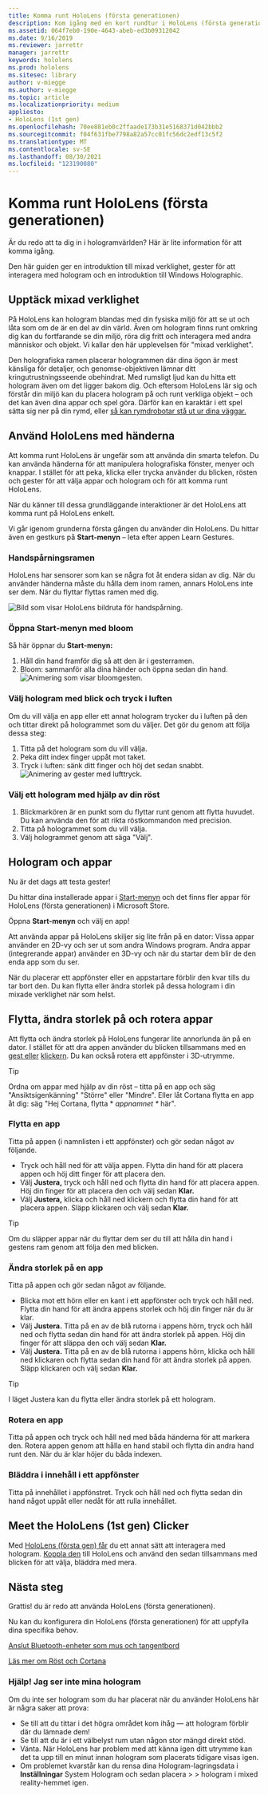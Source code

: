 ```yaml
---
title: Komma runt HoloLens (första generationen)
description: Kom igång med en kort rundtur i HoloLens (första generationens) gränssnitt, handspårningsfunktioner och använda holografiska program.
ms.assetid: 064f7eb0-190e-4643-abeb-ed3b09312042
ms.date: 9/16/2019
ms.reviewer: jarrettr
manager: jarrettr
keywords: hololens
ms.prod: hololens
ms.sitesec: library
author: v-miegge
ms.author: v-miegge
ms.topic: article
ms.localizationpriority: medium
appliesto:
- HoloLens (1st gen)
ms.openlocfilehash: 70ee881eb0c2ffaade173b31e5168371d042bbb2
ms.sourcegitcommit: f04f631fbe7798a82a57cc01fc56dc2edf13c5f2
ms.translationtype: MT
ms.contentlocale: sv-SE
ms.lasthandoff: 08/30/2021
ms.locfileid: "123190080"
---
```

# <a name="getting-around-hololens-1st-gen"></a>Komma runt HoloLens (första generationen)

Är du redo att ta dig in i hologramvärlden? Här är lite information för att komma igång.

Den här guiden ger en introduktion till mixad verklighet, gester för att interagera med hologram och en introduktion till Windows Holographic.

## <a name="discover-mixed-reality"></a>Upptäck mixad verklighet

På HoloLens kan hologram blandas med din fysiska miljö för att se ut och låta som om de är en del av din värld. Även om hologram finns runt omkring dig kan du fortfarande se din miljö, röra dig fritt och interagera med andra människor och objekt. Vi kallar den här upplevelsen för "mixad verklighet".

Den holografiska ramen placerar hologrammen där dina ögon är mest känsliga för detaljer, och genomse-objektiven lämnar ditt kringutrustningsseende obehindrat. Med rumsligt ljud kan du hitta ett hologram även om det ligger bakom dig. Och eftersom HoloLens lär sig och förstår din miljö kan du placera hologram på och runt verkliga objekt – och det kan även dina appar och spel göra. Därför kan en karaktär i ett spel sätta sig ner på din rymd, eller [så kan rymdrobotar stå ut ur dina väggar.](https://www.microsoft.com/store/apps/9nblggh5fv3j)

## <a name="use-hololens-with-your-hands"></a>Använd HoloLens med händerna

Att komma runt HoloLens är ungefär som att använda din smarta telefon. Du kan använda händerna för att manipulera holografiska fönster, menyer och knappar.  I stället för att peka, klicka eller trycka [](hololens-cortana.md)använder du blicken, rösten och gester för att välja appar och hologram och för att komma runt HoloLens.

När du känner till dessa grundläggande interaktioner är det HoloLens att komma runt på HoloLens enkelt.

Vi går igenom grunderna första gången du använder din HoloLens. Du hittar även en gestkurs på **Start-menyn** – leta efter appen Learn Gestures.

### <a name="the-hand-tracking-frame"></a>Handspårningsramen

HoloLens har sensorer som kan se några fot åt endera sidan av dig. När du använder händerna måste du hålla dem inom ramen, annars HoloLens inte ser dem. När du flyttar flyttas ramen med dig.  

![Bild som visar HoloLens bildruta för handspårning.](./images/hololens-2-gesture-frame.png)

### <a name="open-the-start-menu-with-bloom"></a>Öppna Start-menyn med bloom

Så här öppnar du **Start-menyn:**

1. Håll din hand framför dig så att den är i gesterramen.
1. Bloom: sammanför alla dina händer och öppna sedan din hand.
  ![Animering som visar bloomgesten.](./images/hololens-bloom.gif)

### <a name="select-holograms-with-gaze-and-air-tap"></a>Välj hologram med blick och tryck i luften

Om du vill välja en app eller ett annat hologram trycker du i luften på den och tittar direkt på hologrammet som du väljer. Det gör du genom att följa dessa steg:

1. Titta på det hologram som du vill välja.
1. Peka ditt index finger uppåt mot taket.
1. Tryck i luften: sänk ditt finger och höj det sedan snabbt.
   ![Animering av gester med lufttryck.](./images/hololens-air-tap.gif)

### <a name="select-a-hologram-by-using-your-voice"></a>Välj ett hologram med hjälp av din röst

1. Blickmarkören är en punkt som du flyttar runt genom att flytta huvudet. Du kan använda den för att rikta röstkommandon med precision.
1. Titta på hologrammet som du vill välja.
1. Välj hologrammet genom att säga "Välj".

## <a name="holograms-and-apps"></a>Hologram och appar

Nu är det dags att testa gester!

Du hittar dina installerade appar i [Start-menyn](holographic-home.md) och det finns fler appar för HoloLens (första generationen) i Microsoft Store.

Öppna **Start-menyn** och välj en app!

Att använda appar på HoloLens skiljer sig lite från på en dator: Vissa appar använder en 2D-vy och ser ut som andra Windows program. Andra appar (integrerande appar) använder en 3D-vy och när du startar dem blir de den enda app som du ser.

När du placerar ett appfönster eller en appstartare förblir den kvar tills du tar bort den. Du kan flytta eller ändra storlek på dessa hologram i din mixade verklighet när som helst.

## <a name="move-resize-and-rotate-apps"></a>Flytta, ändra storlek på och rotera appar

Att flytta och ändra storlek på HoloLens fungerar lite annorlunda än på en dator. I stället för att dra appen använder du blicken tillsammans med en [gest eller](https://support.microsoft.com/help/12644/hololens-use-gestures) [klickern](hololens1-clicker.md). Du kan också rotera ett appfönster i 3D-utrymme.

> [!TIP]
> Ordna om appar med hjälp av din röst – titta på en app och säg "Ansiktsigenkänning" "Större" eller "Mindre". Eller låt Cortana flytta en app åt dig: säg "Hej Cortana, flytta \* *appnamnet \** här".

### <a name="move-an-app"></a>Flytta en app

Titta på appen (i namnlisten i ett appfönster) och gör sedan något av följande.

- Tryck och håll ned för att välja appen. Flytta din hand för att placera appen och höj ditt finger för att placera den.
- Välj **Justera,** tryck och håll ned och flytta din hand för att placera appen. Höj din finger för att placera den och välj sedan **Klar.**
- Välj **Justera,** klicka och håll ned klickern och flytta din hand för att placera appen. Släpp klickaren och välj sedan **Klar.**

> [!TIP]
> Om du släpper appar när du flyttar dem ser du till att hålla din hand i gestens ram genom att följa den med blicken.

### <a name="resize-an-app"></a>Ändra storlek på en app

Titta på appen och gör sedan något av följande.

- Blicka mot ett hörn eller en kant i ett appfönster och tryck och håll ned. Flytta din hand för att ändra appens storlek och höj din finger när du är klar.
- Välj **Justera.** Titta på en av de blå rutorna i appens hörn, tryck och håll ned och flytta sedan din hand för att ändra storlek på appen. Höj din finger för att släppa den och välj sedan **Klar.**
- Välj **Justera.** Titta på en av de blå rutorna i appens hörn, klicka och håll ned klickaren och flytta sedan din hand för att ändra storlek på appen. Släpp klickaren och välj sedan **Klar.**

> [!TIP]
> I läget Justera kan du flytta eller ändra storlek på ett hologram.

### <a name="rotate-an-app"></a>Rotera en app

Titta på appen och tryck och håll ned med båda händerna för att markera den. Rotera appen genom att hålla en hand stabil och flytta din andra hand runt den. När du är klar höjer du båda indexen.

### <a name="scroll-content-in-an-app-window"></a>Bläddra i innehåll i ett appfönster

Titta på innehållet i appfönstret. Tryck och håll ned och flytta sedan din hand något uppåt eller nedåt för att rulla innehållet.

## <a name="meet-the-hololens-1st-gen-clicker"></a>Meet the HoloLens (1st gen) Clicker

Med [HoloLens (första gen) får](hololens1-clicker.md) du ett annat sätt att interagera med hologram. [Koppla den](hololens-connect-devices.md) till HoloLens och använd den sedan tillsammans med blicken för att välja, bläddra med mera.

## <a name="next-steps"></a>Nästa steg

Grattis! du är redo att använda HoloLens (första generationen).

Nu kan du konfigurera din HoloLens (första generationen) för att uppfylla dina specifika behov.

[Anslut Bluetooth-enheter som mus och tangentbord](hololens-connect-devices.md)

[Läs mer om Röst och Cortana](hololens-cortana.md)

### <a name="help-i-dont-see-my-holograms"></a>Hjälp! Jag ser inte mina hologram

Om du inte ser hologram som du har placerat när du använder HoloLens här är några saker att prova:

- Se till att du tittar i det högra området kom ihåg &mdash; att hologram förblir där du lämnade dem!
- Se till att du är i ett välbelyst rum utan någon stor mängd direkt stöd.
- Vänta. När HoloLens har problem med att känna igen ditt utrymme kan det ta upp till en minut innan hologram som placerats tidigare visas igen.
- Om problemet kvarstår kan du rensa dina Hologram-lagringsdata i **Inställningar** System Hologram och sedan placera  >    >  hologram i mixed reality-hemmet igen.
